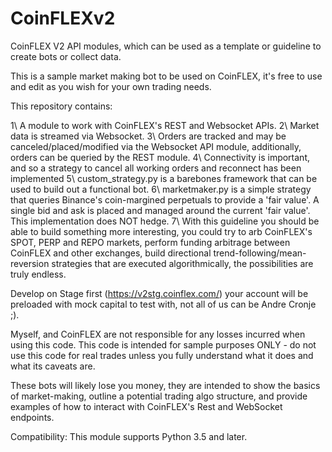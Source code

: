 # CoinFLEXv2
CoinFLEX V2 API modules, which can be used as a template or guideline to create bots or collect data.

This is a sample market making bot to be used on CoinFLEX, it's free to use and edit as you wish for your own trading needs. 

This repository contains:

1\ A module to work with CoinFLEX's REST and Websocket APIs.
2\ Market data is streamed via Websocket.
3\ Orders are tracked and may be canceled/placed/modified via the Websocket API module, additionally, orders can be queried by the REST module.
4\ Connectivity is important, and so a strategy to cancel all working orders and reconnect has been implemented
5\ custom_strategy.py is a barebones framework that can be used to build out a functional bot. 
6\ marketmaker.py is a simple strategy that queries Binance's coin-margined perpetuals to provide a 'fair value'. A single bid and ask is placed and managed around the current 'fair value'. This implementation does NOT hedge. 
7\ With this guideline you should be able to build something more interesting, you could try to arb CoinFLEX's SPOT, PERP and REPO markets, perform funding arbitrage between CoinFLEX and other exchanges, build directional trend-following/mean-reversion strategies that are executed algorithmically, the possibilities are truly endless.

Develop on Stage first (https://v2stg.coinflex.com/) your account will be preloaded with mock capital to test with, not all of us can be Andre Cronje ;).

Myself, and CoinFLEX are not responsible for any losses incurred when using this code. This code is intended for sample purposes ONLY - do not use this code for real trades unless you fully understand what it does and what its caveats are.

These bots will likely lose you money, they are intended to show the basics of market-making, outline a potential trading algo structure, and provide examples of how to interact with CoinFLEX's Rest and WebSocket endpoints.

Compatibility:
This module supports Python 3.5 and later.
